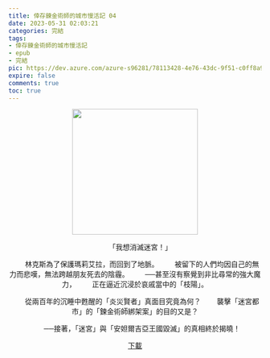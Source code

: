 ```yaml
---
title: 倖存鍊金術師的城市慢活記 04
date: 2023-05-31 02:03:21
categories: 完結
tags:
- 倖存鍊金術師的城市慢活記
- epub
- 完結
pic: https://dev.azure.com/azure-s96281/78113428-4e76-43dc-9f51-c0ff8a913055/_apis/git/repositories/a379171b-de46-4c10-9b0d-00da23959885/items?path=/Epub%20Cover/%E5%80%96%E5%AD%98%E9%8D%8A%E9%87%91%E8%A1%93%E5%B8%AB%E7%9A%84%E5%9F%8E%E5%B8%82%E6%85%A2%E6%B4%BB%E8%A8%98-04.jpg&versionDescriptor%5BversionOptions%5D=0&versionDescriptor%5BversionType%5D=0&versionDescriptor%5Bversion%5D=main&resolveLfs=true&%24format=octetStream&api-version=5.0
expire: false
comments: true
toc: true
---
```


<div style="text-align:center" class="kratos-post-content">

<img width="250px" src="https://dev.azure.com/azure-s96281/78113428-4e76-43dc-9f51-c0ff8a913055/_apis/git/repositories/a379171b-de46-4c10-9b0d-00da23959885/items?path=/Epub%20Cover/%E5%80%96%E5%AD%98%E9%8D%8A%E9%87%91%E8%A1%93%E5%B8%AB%E7%9A%84%E5%9F%8E%E5%B8%82%E6%85%A2%E6%B4%BB%E8%A8%98-04.jpg&versionDescriptor%5BversionOptions%5D=0&versionDescriptor%5BversionType%5D=0&versionDescriptor%5Bversion%5D=main&resolveLfs=true&%24format=octetStream&api-version=5.0">

<p>
　　「我想消滅迷宮！」

　　林克斯為了保護瑪莉艾拉，而回到了地脈。
　　被留下的人們均因自己的無力而悲嘆，無法跨越朋友死去的陰霾。
　　──甚至沒有察覺到非比尋常的強大魔力，
　　正在逼近沉浸於哀戚當中的「枝陽」。

　　從兩百年的沉睡中甦醒的「炎災賢者」真面目究竟為何？
　　襲擊「迷宮都市」的「鍊金術師綁架案」的目的又是？

　　──接著，「迷宮」與「安妲爾吉亞王國毀滅」的真相終於揭曉！
</p>

<p>
<a href="https://epubdatabase.azurewebsites.net/EBOOKS/EPUB/完結/倖存鍊金術師的城市慢活記/倖存鍊金術師的城市慢活記4.epub?download=1">下載</a>
</p>

</div>